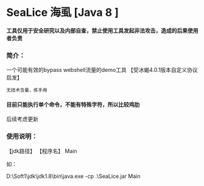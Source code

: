 # SeaLice	海虱	[Java 8 ]

**工具仅用于安全研究以及内部自查，禁止使用工具发起非法攻击，造成的后果使用者负责**

### 简介：

一个可能有效的bypass webshell流量的demo工具	 【受冰蝎4.0.1版本自定义协议 启发】

`无技术含量，练手用`

#### 目前只能执行单个命令，不能有特殊字符，所以比较鸡肋

后续考虑更新



### 使用说明：

【jdk路径】 【程序名】 Main

如：

D:\Soft1\jdk\jdk1.8\bin\java.exe  -cp .\SeaLice.jar Main
